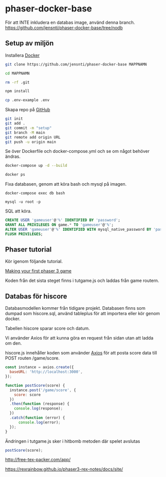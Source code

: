 # phaser-docker-base

För att INTE inkludera en databas image, använd denna branch. https://github.com/jensnti/phaser-docker-base/tree/nodb

## Setup av miljön

Installera [Docker](https://www.docker.com/)

```bash
git clone https://github.com/jensnti/phaser-docker-base MAPPNAMN

cd MAPPNAMN

rm -rf .git

npm install

cp .env-example .env
```
Skapa repo på [GitHub](https://github.com)

```bash
git init
git add .
git commit -m "setup"
git branch -M main
git remote add origin URL
git push -u origin main
```

Se över Dockerfile och docker-compose.yml och se om något behöver ändras.

```bash
docker-compose up -d --build

docker ps
```

Fixa databasen, genom att köra bash och mysql på imagen.
```
docker-compose exec db bash

mysql -u root -p
```

SQL att köra.

```sql
CREATE USER 'gameuser'@'%' IDENTIFIED BY 'password';
GRANT ALL PRIVILEGES ON game.* TO 'gameuser'@'%';
ALTER USER 'gameuser'@'%' IDENTIFIED WITH mysql_native_password BY 'password';
FLUSH PRIVILEGES;
```

## Phaser tutorial

Kör igenom följande tutorial.

[Making your first phaser 3 game](https://phaser.io/tutorials/making-your-first-phaser-3-game/part1)

Koden från det sista steget finns i tutgame.js och laddas från game routern.

## Databas för hiscore

Databasmodellen kommer från tidigare projekt.
Databasen finns som dumpad som hiscore.sql, använd tableplus för att importera eller kör genom docker.

Tabellen hiscore sparar score och datum.

Vi använder Axios för att kunna göra en request från sidan utan att ladda om den.

hiscore.js innehåller koden som använder [Axios](https://github.com/axios/axios) för att posta score data till POST routen /game/score.
```javascript
const instance = axios.create({
  baseURL: 'http://localhost:3000',
});

function postScore(score) {
  instance.post('/game/score', {
    score: score
  })
  .then(function (response) {
    console.log(response);
  })
  .catch(function (error) {
      console.log(error);
  });
} 
```
Ändringen i tutgame.js sker i hitbomb metoden där spelet avslutas
```javascript
postScore(score);
```

http://free-tex-packer.com/app/

https://rexrainbow.github.io/phaser3-rex-notes/docs/site/
